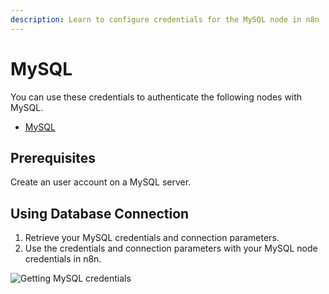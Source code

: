 ```yaml
---
description: Learn to configure credentials for the MySQL node in n8n
---
```


# MySQL

You can use these credentials to authenticate the following nodes with MySQL.
- [MySQL](../../nodes-library/nodes/MySQL/README.md)

## Prerequisites

Create an user account on a MySQL server.

## Using Database Connection

1. Retrieve your MySQL credentials and connection parameters.
2. Use the credentials and connection parameters with your MySQL node credentials in n8n.

![Getting MySQL credentials](./using-database-connection.gif)
